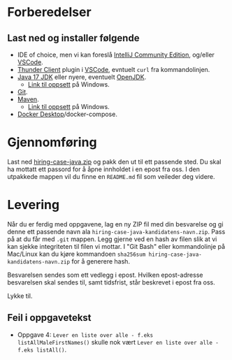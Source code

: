 # Forberedelser

## Last ned og installer følgende

* IDE of choice, men vi kan foreslå [IntelliJ Community Edition](https://www.jetbrains.com/idea/download/), og/eller [VSCode](https://code.visualstudio.com/).
* [Thunder Client](https://marketplace.visualstudio.com/items?itemName=rangav.vscode-thunder-client) plugin i [VSCode](https://code.visualstudio.com/), evntuelt `curl` fra kommandolinjen.
* [Java 17 JDK](https://www.oracle.com/java/technologies/downloads/#jdk17-windows) eller nyere, eventuelt [OpenJDK](https://openjdk.org/install/).
  * [Link til oppsett](https://javatutorial.net/set-java-home-windows-10) på Windows.
* [Git](https://git-scm.com/downloads).
* [Maven](https://maven.apache.org/download.cgi).
  * [Link til oppsett](https://www.mkyong.com/maven/how-to-install-maven-in-windows/) på Windows.
* [Docker Desktop](https://docs.docker.com/compose/install/)/docker-compose.

# Gjennomføring

Last ned [hiring-case-java.zip](./hiring-case-java.zip) og pakk den ut til ett passende sted. Du skal ha mottatt ett passord for å åpne innholdet i en epost fra oss. I den utpakkede mappen vil du finne en `README.md` fil som veileder deg videre.

# Levering

Når du er ferdig med oppgavene, lag en ny ZIP fil med din besvarelse og gi denne ett passende navn ala `hiring-case-java-kandidatens-navn.zip`. Pass på at du får med `.git` mappen. Legg gjerne ved en hash av filen slik at vi kan sjekke integriteten til filen vi mottar. I "Git Bash" eller kommandolinje på Mac/Linux kan du kjøre kommandoen `sha256sum hiring-case-java-kandidatens-navn.zip` for å generere hash.

Besvarelsen sendes som ett vedlegg i epost. Hvilken epost-adresse besvarelsen skal sendes til, samt tidsfrist, står beskrevet i epost fra oss.

Lykke til.

## Feil i oppgavetekst

 * Oppgave 4: `Lever en liste over alle - f.eks listAllMaleFirstNames()` skulle nok vært `Lever en liste over alle - f.eks listAll()`.
